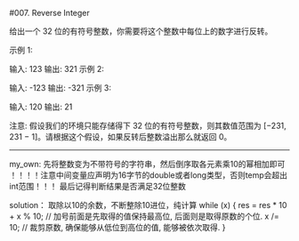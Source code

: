 #007. Reverse Integer

给出一个 32 位的有符号整数，你需要将这个整数中每位上的数字进行反转。

示例 1:

输入: 123
输出: 321
 示例 2:

输入: -123
输出: -321
示例 3:

输入: 120
输出: 21

注意:
假设我们的环境只能存储得下 32 位的有符号整数，则其数值范围为 [−231,  231 − 1]。请根据这个假设，如果反转后整数溢出那么就返回 0。

--------------------------------

my_own:
先将整数变为不带符号的字符串，然后倒序取各元素乘10的幂相加即可
！！！！注意中间变量应声明为16字节的double或者long类型，否则temp会超出int范围！！！
最后记得判断结果是否满足32位整数

solution：
取除以10的余数，不断整除10进位，纯计算
while (x)
{
  res = res * 10 + x % 10; // 加号前面是先取得的值保持最高位, 后面则是取得原数的个位.
  x /= 10; // 裁剪原数, 确保能够从低位到高位的值, 能够被依次取得.
}
